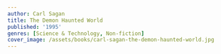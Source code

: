 ```yaml
---
author: Carl Sagan
title: The Demon Haunted World
published: '1995'
genres: [Science & Technology, Non-fiction]
cover_image: /assets/books/carl-sagan-the-demon-haunted-world.jpg
---
```

